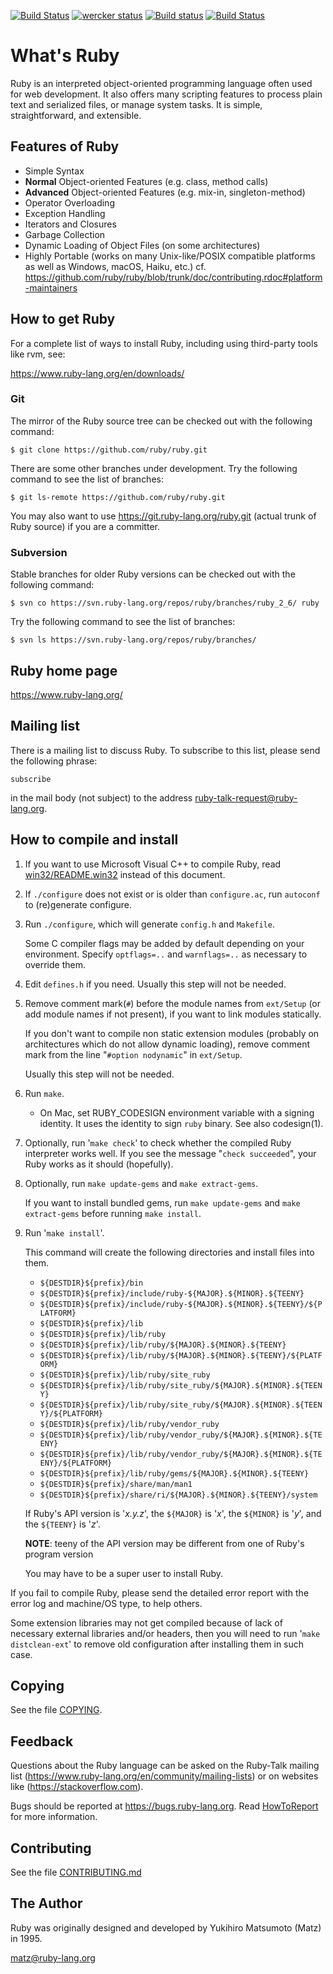[![Build Status](https://travis-ci.org/ruby/ruby.svg?branch=trunk)](https://travis-ci.org/ruby/ruby)
[![wercker status](https://app.wercker.com/status/e5e7e1704f62b76525022aa424aef6ef/s/trunk "wercker status")](https://app.wercker.com/project/byKey/e5e7e1704f62b76525022aa424aef6ef)
[![Build status](https://ci.appveyor.com/api/projects/status/0sy8rrxut4o0k960/branch/trunk?svg=true)](https://ci.appveyor.com/project/ruby/ruby/branch/trunk)
[![Build Status](https://dev.azure.com/rubylang/ruby/_apis/build/status/ruby.ruby?branchName=trunk)](https://dev.azure.com/rubylang/ruby/_build/latest?definitionId=3&branchName=trunk)

# What's Ruby

Ruby is an interpreted object-oriented programming language often
used for web development. It also offers many scripting features
to process plain text and serialized files, or manage system tasks.
It is simple, straightforward, and extensible.

## Features of Ruby

*   Simple Syntax
*   **Normal** Object-oriented Features (e.g. class, method calls)
*   **Advanced** Object-oriented Features (e.g. mix-in, singleton-method)
*   Operator Overloading
*   Exception Handling
*   Iterators and Closures
*   Garbage Collection
*   Dynamic Loading of Object Files (on some architectures)
*   Highly Portable (works on many Unix-like/POSIX compatible platforms as
    well as Windows, macOS, Haiku, etc.) cf.
    https://github.com/ruby/ruby/blob/trunk/doc/contributing.rdoc#platform-maintainers


## How to get Ruby

For a complete list of ways to install Ruby, including using third-party tools
like rvm, see:

https://www.ruby-lang.org/en/downloads/

### Git

The mirror of the Ruby source tree can be checked out with the following command:

    $ git clone https://github.com/ruby/ruby.git

There are some other branches under development. Try the following command
to see the list of branches:

    $ git ls-remote https://github.com/ruby/ruby.git

You may also want to use https://git.ruby-lang.org/ruby.git (actual trunk of Ruby source)
if you are a committer.

### Subversion

Stable branches for older Ruby versions can be checked out with the following command:

    $ svn co https://svn.ruby-lang.org/repos/ruby/branches/ruby_2_6/ ruby

Try the following command to see the list of branches:

    $ svn ls https://svn.ruby-lang.org/repos/ruby/branches/


## Ruby home page

https://www.ruby-lang.org/

## Mailing list

There is a mailing list to discuss Ruby. To subscribe to this list, please
send the following phrase:

    subscribe

in the mail body (not subject) to the address
<ruby-talk-request@ruby-lang.org>.

## How to compile and install

1.  If you want to use Microsoft Visual C++ to compile Ruby, read
    [win32/README.win32](win32/README.win32) instead of this document.

2.  If `./configure` does not exist or is older than `configure.ac`, run
    `autoconf` to (re)generate configure.

3.  Run `./configure`, which will generate `config.h` and `Makefile`.

    Some C compiler flags may be added by default depending on your
    environment. Specify `optflags=..` and `warnflags=..` as necessary to
    override them.

4.  Edit `defines.h` if you need. Usually this step will not be needed.

5.  Remove comment mark(`#`) before the module names from `ext/Setup` (or add
    module names if not present), if you want to link modules statically.

    If you don't want to compile non static extension modules (probably on
    architectures which do not allow dynamic loading), remove comment mark
    from the line "`#option nodynamic`" in `ext/Setup`.

    Usually this step will not be needed.

6.  Run `make`.

    * On Mac, set RUBY\_CODESIGN environment variable with a signing identity.
      It uses the identity to sign `ruby` binary. See also codesign(1).

7.  Optionally, run '`make check`' to check whether the compiled Ruby
    interpreter works well. If you see the message "`check succeeded`", your
    Ruby works as it should (hopefully).

8.  Optionally, run `make update-gems` and `make extract-gems`.

    If you want to install bundled gems, run `make update-gems` and
    `make extract-gems` before running `make install`.

9.  Run '`make install`'.

    This command will create the following directories and install files into
    them.

    *   `${DESTDIR}${prefix}/bin`
    *   `${DESTDIR}${prefix}/include/ruby-${MAJOR}.${MINOR}.${TEENY}`
    *   `${DESTDIR}${prefix}/include/ruby-${MAJOR}.${MINOR}.${TEENY}/${PLATFORM}`
    *   `${DESTDIR}${prefix}/lib`
    *   `${DESTDIR}${prefix}/lib/ruby`
    *   `${DESTDIR}${prefix}/lib/ruby/${MAJOR}.${MINOR}.${TEENY}`
    *   `${DESTDIR}${prefix}/lib/ruby/${MAJOR}.${MINOR}.${TEENY}/${PLATFORM}`
    *   `${DESTDIR}${prefix}/lib/ruby/site_ruby`
    *   `${DESTDIR}${prefix}/lib/ruby/site_ruby/${MAJOR}.${MINOR}.${TEENY}`
    *   `${DESTDIR}${prefix}/lib/ruby/site_ruby/${MAJOR}.${MINOR}.${TEENY}/${PLATFORM}`
    *   `${DESTDIR}${prefix}/lib/ruby/vendor_ruby`
    *   `${DESTDIR}${prefix}/lib/ruby/vendor_ruby/${MAJOR}.${MINOR}.${TEENY}`
    *   `${DESTDIR}${prefix}/lib/ruby/vendor_ruby/${MAJOR}.${MINOR}.${TEENY}/${PLATFORM}`
    *   `${DESTDIR}${prefix}/lib/ruby/gems/${MAJOR}.${MINOR}.${TEENY}`
    *   `${DESTDIR}${prefix}/share/man/man1`
    *   `${DESTDIR}${prefix}/share/ri/${MAJOR}.${MINOR}.${TEENY}/system`


    If Ruby's API version is '*x.y.z*', the `${MAJOR}` is '*x*', the
    `${MINOR}` is '*y*', and the `${TEENY}` is '*z*'.

    **NOTE**: teeny of the API version may be different from one of Ruby's
    program version

    You may have to be a super user to install Ruby.

If you fail to compile Ruby, please send the detailed error report with the
error log and machine/OS type, to help others.

Some extension libraries may not get compiled because of lack of necessary
external libraries and/or headers, then you will need to run '`make distclean-ext`'
to remove old configuration after installing them in such case.

## Copying

See the file [COPYING](COPYING).

## Feedback

Questions about the Ruby language can be asked on the Ruby-Talk mailing list
(https://www.ruby-lang.org/en/community/mailing-lists) or on websites like
(https://stackoverflow.com).

Bugs should be reported at https://bugs.ruby-lang.org. Read [HowToReport] for more information.

[HowToReport]: https://bugs.ruby-lang.org/projects/ruby/wiki/HowToReport

## Contributing

See the file [CONTRIBUTING.md](CONTRIBUTING.md)

## The Author

Ruby was originally designed and developed by Yukihiro Matsumoto (Matz) in 1995.

<matz@ruby-lang.org>
